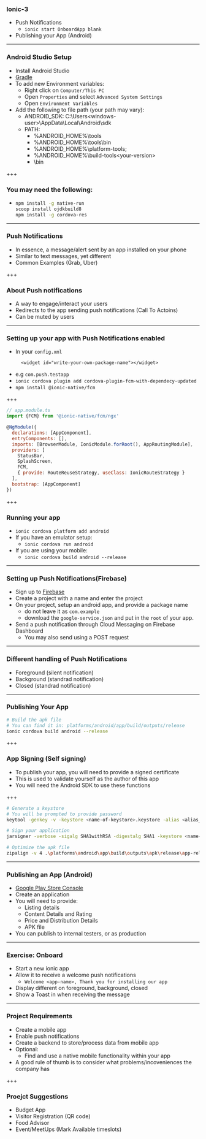 ### Ionic-3
- Push Notifications
  - `ionic start OnboardApp blank`
- Publishing your App (Android)

---

### Android Studio Setup
- Install Android Studio
- [Gradle](https://gradle.org/next-steps/?version=4.10.3&format=all) 
- To add new Environment variables:
  - Right click on `Computer/This PC`
  - Open `Properties` and select `Advanced System Settings`
  - Open `Environment Variables`
- Add the following to file path (your path may vary):
  - ANDROID_SDK: C:\Users\<windows-user>\AppData\Local\Android\sdk
  - PATH: 
    - %ANDROID_HOME%\tools
    - %ANDROID_HOME%\tools\bin
    - %ANDROID_HOME%\platform-tools;
    - %ANDROID_HOME%\build-tools\<your-version>
    - <your-gradle-location>\bin


+++

### You may need the following:
- ```bash
  npm install -g native-run
  scoop install ojdkbuild8
  npm install -g cordova-res
  ```

---

### Push Notifications
- In essence, a message/alert sent by an app installed on your phone
- Similar to text messages, yet different
- Common Examples (Grab, Uber)

+++

### About Push notifications
- A way to engage/interact your users
- Redirects to the app sending push notifications (Call To Actoins)
- Can be muted by users

---

### Setting up your app with Push Notifications enabled
- In your `config.xml`
  ```
    <widget id="write-your-own-package-name"></widget>
  ``` 
- e.g `com.push.testapp`
- `ionic cordova plugin add cordova-plugin-fcm-with-dependecy-updated`
- `npm install @ionic-native/fcm`

+++

```javascript
// app.module.ts
import {FCM} from '@ionic-native/fcm/ngx'

@NgModule({
  declarations: [AppComponent],
  entryComponents: [],
  imports: [BrowserModule, IonicModule.forRoot(), AppRoutingModule],
  providers: [
    StatusBar,
    SplashScreen,
    FCM,
    { provide: RouteReuseStrategy, useClass: IonicRouteStrategy }
  ],
  bootstrap: [AppComponent]
})
```

+++

### Running your app
- `ionic cordova platform add android`
- If you have an emulator setup:
  - `ionic cordova run android`
- If you are using your mobile:
  - `ionic cordova build android --release`


---

### Setting up Push Notifications(Firebase)
- Sign up to [Firebase](https://console.firebase.google.com)
- Create a project with a name and enter the project
- On your project, setup an android app, and provide a package name
  - do not leave it as `com.example`
  - download the `google-service.json` and put in the `root` of your app.
- Send a push notification through Cloud Messaging on Firebase Dashboard
  - You may also send using a POST request

---

### Different handling of Push Notifications
- Foreground (silent notification)
- Background (standrad notification)
- Closed (standrad notification)

---

### Publishing Your App
```bash
# Build the apk file 
# You can find it in: platforms/android/app/build/outputs/release
ionic cordova build android --release
```

+++

### App Signing (Self signing)
- To publish your app, you will need to provide a signed certificate
- This is used to validate yourself as the author of this app
- You will need the Android SDK to use these functions

+++

```bash
# Generate a keystore
# You will be prompted to provide password
keytool -genkey -v -keystore <name-of-keystore>.keystore -alias <alias_name> -keyalg RSA -keysize 2048 -validity 10000

# Sign your application
jarsigner -verbose -sigalg SHA1withRSA -digestalg SHA1 -keystore <name-of-keystore>.keystore .\platforms\android\app\build\outputs\apk\release\app-release-unsigned.apk <alias_name>

# Optimize the apk file
zipalign -v 4 .\platforms\android\app\build\outputs\apk\release\app-release-unsigned.apk <final-apk-filename>.apk
```

--- 

### Publishing an App (Android)
- [Google Play Store Console](https://play.google.com/apps/publish/) 
- Create an application
- You will need to provide:
  - Listing details
  - Content Details and Rating
  - Price and Distribution Details
  - APK file
- You can publish to internal testers, or as production

--- 

### Exercise: Onboard
- Start a new ionic app
- Allow it to receive a welcome push notifications
  - `Welcome <app-name>, Thank you for installing our app`
- Display different on foreground, background, closed
- Show a Toast in when receiving the message


---

### Project Requirements
- Create a mobile app
- Enable push notifications
- Create a backend to store/process data from mobile app
- Optional:
  - Find and use a native mobile functionality within your app
- A good rule of thumb is to consider what problems/incoveniences the company has

+++

### Proejct Suggestions
- Budget App
- Visitor Registration (QR code)
- Food Advisor
- Event/MeetUps (Mark Available timeslots)